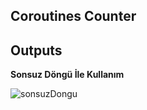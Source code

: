 ## Coroutines Counter

## Outputs
<b>Sonsuz Döngü İle Kullanım</b><br/>

![sonsuzDongu](https://user-images.githubusercontent.com/60299020/193402736-7115c5b0-a7b4-4e55-a191-818773503430.png)







